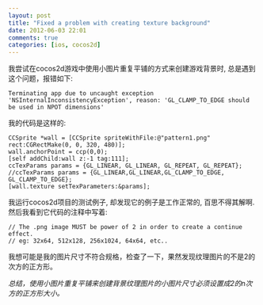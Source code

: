 ```yaml
---
layout: post
title: "Fixed a problem with creating texture background"
date: 2012-06-03 22:01
comments: true
categories: [ios, cocos2d]
---
```


我尝试在cocos2d游戏中使用小图片重复平铺的方式来创建游戏背景时, 总是遇到这个问题，报错如下: 

```
Terminating app due to uncaught exception 'NSInternalInconsistencyException', reason: 'GL_CLAMP_TO_EDGE should be used in NPOT dimensions'
```

我的代码是这样的:

```
CCSprite *wall = [CCSprite spriteWithFile:@"pattern1.png" rect:CGRectMake(0, 0, 320, 480)];
wall.anchorPoint = ccp(0,0);
[self addChild:wall z:-1 tag:111];
ccTexParams params = {GL_LINEAR, GL_LINEAR, GL_REPEAT, GL_REPEAT};
//ccTexParams params = {GL_LINEAR,GL_LINEAR,GL_CLAMP_TO_EDGE, GL_CLAMP_TO_EDGE};
[wall.texture setTexParameters:&params];
```

我运行cocos2d项目的测试例子, 却发现它的例子是工作正常的, 百思不得其解啊. 然后我看到它代码的注释中写着:

```
// The .png image MUST be power of 2 in order to create a continue effect.
// eg: 32x64, 512x128, 256x1024, 64x64, etc..
```

我想可能是我的图片尺寸不符合规格，检查了一下，果然发现纹理图片的不是2的次方的正方形。

*总结，使用小图片重复平铺来创建背景纹理图片的小图片尺寸必须设置成2的n次方的正方形大小。*